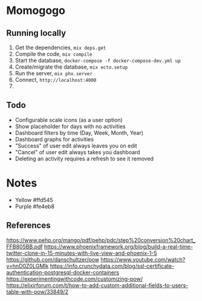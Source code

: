 # Momogogo

## Running locally

1. Get the dependencies, `mix deps.get`
2. Compile the code, `mix compile`
3. Start the database, `docker-compose -f docker-compose-dev.yml up`
4. Create/migrate the database, `mix ecto.setup`
5. Run the server, `mix phx.server`
6. Connect, `http://localhost:4000`
2.  

## Todo

* Configurable scale icons (as a user option)
* Show placeholder for days with no activities
* Dashboard filters by time (Day, Week, Month, Year)
* Dashboard graphs for activities
* "Success" of user edit always leaves you on edit
* "Cancel" of user edit always takes you dashboard
* Deleting an activity requires a refresh to see it removed

# Notes

- Yellow  #ffd545
- Purple  #fe4eb8

## References

https://www.pehp.org/mango/pdf/pehp/pdc/step%20conversion%20chart_FFB805BB.pdf
https://www.phoenixframework.org/blog/build-a-real-time-twitter-clone-in-15-minutes-with-live-view-and-phoenix-1-5
https://github.com/danschultzer/pow
https://www.youtube.com/watch?v=hnD0Z0LGMIk
https://info.crunchydata.com/blog/ssl-certificate-authentication-postgresql-docker-containers
https://experimentingwithcode.com/customizing-pow/
https://elixirforum.com/t/how-to-add-custom-additional-fields-to-users-table-with-pow/33849/2
